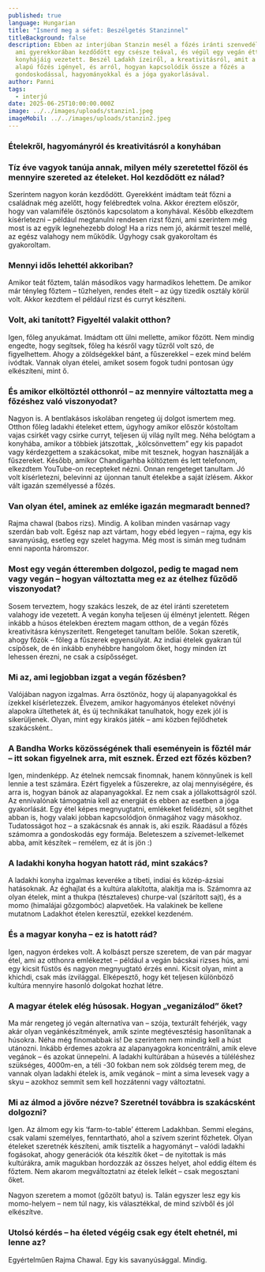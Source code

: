 ```yaml
---
published: true
language: Hungarian
title: "Ismerd meg a séfet: Beszélgetés Stanzinnel"
titleBackground: false
description: Ebben az interjúban Stanzin mesél a főzés iránti szenvedélyéről,
  ami gyerekkorában kezdődött egy csésze teával, és végül egy vegán étterem
  konyhájáig vezetett. Beszél Ladakh ízeiről, a kreativitásról, amit a növényi
  alapú főzés igényel, és arról, hogyan kapcsolódik össze a főzés a
  gondoskodással, hagyományokkal és a jóga gyakorlásával.
author: Panni
tags:
  - interjú
date: 2025-06-25T10:00:00.000Z
image: ../../images/uploads/stanzin1.jpeg
imageMobil: ../../images/uploads/stanzin2.jpeg
---
```

### Ételekről, hagyományról és kreativitásról a konyhában

### Tíz éve vagyok tanúja annak, milyen mély szeretettel főzöl és mennyire szereted az ételeket. Hol kezdődött ez nálad?

Szerintem nagyon korán kezdődött. Gyerekként imádtam teát főzni a családnak még azelőtt, hogy felébredtek volna. Akkor éreztem először, hogy van valamiféle ösztönös kapcsolatom a konyhával. Később elkezdtem kísérletezni – például megtanulni rendesen rizst főzni, ami szerintem még most is az egyik legnehezebb dolog! Ha a rizs nem jó, akármit teszel mellé, az egész valahogy nem működik. Úgyhogy csak gyakoroltam és gyakoroltam.

### Mennyi idős lehettél akkoriban? 

Amikor teát főztem, talán másodikos vagy harmadikos lehettem. De amikor már tényleg főztem – tűzhelyen, rendes ételt – az úgy tizedik osztály körül volt. Akkor kezdtem el például rizst és curryt készíteni.

### Volt, aki tanított? Figyeltél valakit otthon?

Igen, főleg anyukámat. Imádtam ott ülni mellette, amikor főzött. Nem mindig engedte, hogy segítsek, főleg ha késről vagy tűzről volt szó, de figyelhettem. Ahogy a zöldségekkel bánt, a fűszerekkel – ezek mind belém ivódtak. Vannak olyan ételei, amiket sosem fogok tudni pontosan úgy elkészíteni, mint ő.

### És amikor elköltöztél otthonról – az mennyire változtatta meg a főzéshez való viszonyodat?

Nagyon is. A bentlakásos iskolában rengeteg új dolgot ismertem meg. Otthon főleg ladakhi ételeket ettem, úgyhogy amikor először kóstoltam vajas csirkét vagy csirke curryt, teljesen új világ nyílt meg. Néha belógtam a konyhába, amikor a többiek játszottak, „kölcsönvettem” egy kis papadot vagy kérdezgettem a szakácsokat, mibe mit tesznek, hogyan használják  a fűszereket.
Később, amikor Chandigarhba költöztem és lett telefonom, elkezdtem YouTube-on recepteket nézni. Onnan rengeteget tanultam. Jó volt kísérletezni, belevinni az újonnan tanult ételekbe a saját ízlésem. Akkor vált igazán személyessé a főzés.

### Van olyan étel, aminek az emléke igazán megmaradt benned?

Rajma chawal (babos rizs). Mindig. A koliban minden vasárnap vagy szerdán bab volt. Egész nap azt vártam, hogy ebéd legyen – rajma, egy kis savanyúság, esetleg egy szelet hagyma. Még most is simán meg tudnám enni naponta háromszor.

### Most egy vegán étteremben dolgozol, pedig te magad nem vagy vegán – hogyan változtatta meg ez az ételhez fűződő viszonyodat?

Sosem terveztem, hogy szakács leszek, de az étel iránti szeretetem valahogy ide vezetett. A vegán konyha teljesen új élményt jelentett. Régen inkább a húsos ételekben éreztem magam otthon, de a vegán főzés kreativitásra kényszerített. Rengeteget tanultam belőle.
Sokan szeretik, ahogy főzök – főleg a fűszerek egyensúlyát. Az indiai ételek gyakran túl csípősek, de én inkább enyhébbre hangolom őket, hogy minden ízt lehessen érezni, ne csak a csípősséget.

### Mi az, ami legjobban izgat a vegán főzésben?

Valójában nagyon izgalmas. Arra ösztönöz, hogy új alapanyagokkal és ízekkel kísérletezzek. Élvezem, amikor hagyományos ételeket növényi alapokra ültethetek át, és új technikákat tanulhatok, hogy ezek jól is sikerüljenek. Olyan, mint egy kirakós játék – ami közben fejlődhetek szakácsként..

### A Bandha Works közösségének thali eseményein is főztél már – itt sokan figyelnek arra, mit esznek. Érzed ezt főzés közben?

Igen, mindenképp. Az ételnek nemcsak finomnak, hanem könnyűnek is kell lennie a test számára. Ezért figyelek a fűszerekre, az olaj mennyiségére, és arra is, hogyan bánok az alapanyagokkal. Ez nem csak a jóllakottságról szól. Az ennivalónak támogatnia kell az energiát és ebben az esetben a jóga gyakorlását. Egy étel képes megnyugtatni, emlékeket felidézni, sőt segíthet abban is, hogy valaki jobban kapcsolódjon önmagához vagy másokhoz. Tudatosságot hoz – a szakácsnak és annak is, aki eszik. Ráadásul a főzés számomra a gondoskodás egy formája. Beleteszem a szívemet-lelkemet abba, amit készítek – remélem, ez át is jön :)

### A ladakhi konyha hogyan hatott rád, mint szakács?

A ladakhi konyha izgalmas keveréke a tibeti, indiai és közép-ázsiai hatásoknak. Az éghajlat és a kultúra alakította, alakítja ma is. Számomra az olyan ételek, mint a thukpa (tésztaleves) churpe-val (szárított sajt), és a momo (himalájai gőzgombóc) alapvetőek. Ha valakinek be kellene mutatnom Ladakhot ételen keresztül, ezekkel kezdeném.

### És a magyar konyha – ez is hatott rád?

Igen, nagyon érdekes volt. A kolbászt persze szeretem, de van pár magyar étel, ami az otthonra emlékeztet – például a vegán bácskai rizses hús, ami egy kicsit füstös és nagyon megnyugtató érzés enni. Kicsit olyan, mint a khichdi, csak más ízvilággal. Elképesztő, hogy két teljesen különböző kultúra mennyire hasonló dolgokat hozhat létre.

### A magyar ételek elég húsosak. Hogyan „veganizálod” őket?

Ma már rengeteg jó vegán alternatíva van – szója, texturált fehérjék, vagy akár olyan vegánkészítmények, amik szinte megtévesztésig hasonlítanak a húsokra. Néha még finomabbak is! De szerintem nem mindig kell a húst utánozni. Inkább érdemes azokra az alapanyagokra koncentrálni, amik eleve vegánok – és azokat ünnepelni. A ladakhi kultúrában a húsevés a túléléshez szükséges, 4000m-en, a téli -30 fokban nem sok zöldség terem meg, de vannak olyan ladakhi ételek is, amik vegánok – mint a sima levesek vagy a skyu – azokhoz semmit sem kell hozzátenni vagy változtatni.

### Mi az álmod a jövőre nézve? Szeretnél továbbra is szakácsként dolgozni?

Igen. Az álmom egy kis ‘farm-to-table’ étterem Ladakhban. Semmi elegáns, csak valami személyes, fenntartható, ahol a szívem szerint főzhetek. Olyan ételeket szeretnék készíteni, amik tisztelik a hagyományt – valódi ladakhi fogásokat, ahogy generációk óta készítik őket – de nyitottak is más kultúrákra, amik magukban hordozzák az összes helyet, ahol eddig éltem és főztem. Nem akarom megváltoztatni az ételek lelkét – csak megosztani őket.

Nagyon szeretem a momot (gőzölt batyu) is. Talán egyszer lesz egy kis momo-helyem – nem túl nagy, kis választékkal, de mind szívből és jól elkészítve.

### Utolsó kérdés – ha életed végéig csak egy ételt ehetnél, mi lenne az?

Egyértelműen Rajma Chawal. Egy kis savanyúsággal. Mindig.

